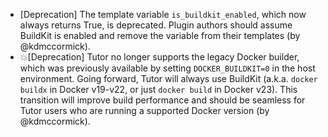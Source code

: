 - [Deprecation] The template variable ``is_buildkit_enabled``, which now always returns True, is deprecated. Plugin authors should assume BuildKit is enabled and remove the variable from their templates (by @kdmccormick).
- 💥[Deprecation] Tutor no longer supports the legacy Docker builder, which was previously available by setting ``DOCKER_BUILDKIT=0`` in the host environment. Going forward, Tutor will always use BuildKit (a.k.a. ``docker buildx`` in Docker v19-v22, or just ``docker build`` in Docker v23). This transition will improve build performance and should be seamless for Tutor users who are running a supported Docker version (by @kdmccormick).
